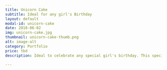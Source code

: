 ```yaml
---
title: Unicorn Cake
subtitle: Ideal for any girl's Birthday
layout: default
modal-id: unicorn-cake
date: 2018-06-02
img: unicorn-cake.jpg
thumbnail: unicorn-cake-thumb.png
alt: image-alt
category: Portfolio
price: tbd
description: Ideal to celebrate any special girl's birthday. This specific example is a carrot cake frosted in cream cheese with a buttercream multicoloured mane.

---
```

